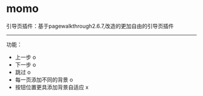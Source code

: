 # momo
引导页插件：基于pagewalkthrough2.6.7,改造的更加自由的引导页插件

<hr>

功能：

* 上一步 o
* 下一步 o
* 跳过 o
* 每一页添加不同的背景 o
* 按钮位置更具添加背景自适应 x